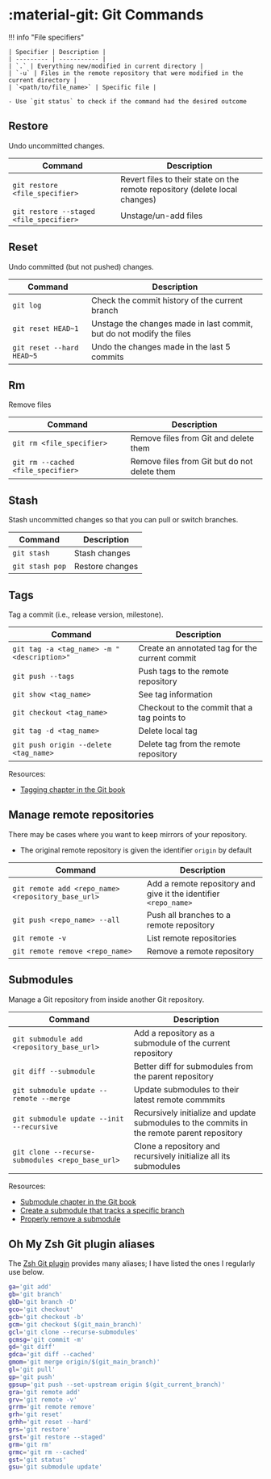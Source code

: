 # :material-git: Git Commands

!!! info "File specifiers"

    | Specifier | Description |
    | --------- | ----------- |
    | `.` | Everything new/modified in current directory |
    | `-u` | Files in the remote repository that were modified in the current directory |
    | `<path/to/file_name>` | Specific file |

    - Use `git status` to check if the command had the desired outcome

## Restore

Undo uncommitted changes.

| Command | Description |
| --------- | ----------- |
| `git restore <file_specifier>` | Revert files to their state on the remote repository (delete local changes) |
| `git restore --staged <file_specifier>` | Unstage/un-add files |

## Reset

Undo committed (but not pushed) changes.

| Command | Description |
| --------- | ----------- |
| `git log` | Check the commit history of the current branch |
| `git reset HEAD~1` | Unstage the changes made in last commit, but do not modify the files |
| `git reset --hard HEAD~5` | Undo the changes made in the last 5 commits |

## Rm

Remove files

| Command | Description |
| --------- | ----------- |
| `git rm <file_specifier>` | Remove files from Git and delete them |
| `git rm --cached <file_specifier>` | Remove files from Git but do not delete them |

## Stash

Stash uncommitted changes so that you can pull or switch branches.

| Command | Description |
| --------- | ----------- |
| `git stash` | Stash changes |
| `git stash pop` | Restore changes |

## Tags

Tag a commit (i.e., release version, milestone).

| Command | Description |
| --------- | ----------- |
| `git tag -a <tag_name> -m "<description>"` | Create an annotated tag for the current commit |
| `git push --tags` | Push tags to the remote repository |
| `git show <tag_name>` | See tag information |
| `git checkout <tag_name>` | Checkout to the commit that a tag points to |
| `git tag -d <tag_name>` | Delete local tag |
| `git push origin --delete <tag_name>` | Delete tag from the remote repository |

Resources:

- [Tagging chapter in the Git book](https://git-scm.com/book/en/v2/Git-Basics-Tagging)

## Manage remote repositories

There may be cases where you want to keep mirrors of your repository.

- The original remote repository is given the identifier `origin` by default

| Command | Description |
| --------- | ----------- |
| `git remote add <repo_name> <repository_base_url>` | Add a remote repository and give it the identifier `<repo_name>` |
| `git push <repo_name> --all` | Push all branches to a remote repository |
| `git remote -v` | List remote repositories |
| `git remote remove <repo_name>` | Remove a remote repository |

## Submodules

Manage a Git repository from inside another Git repository.

| Command | Description |
| --------- | ----------- |
| `git submodule add <repository_base_url>` | Add a repository as a submodule of the current repository |
| `git diff --submodule` | Better diff for submodules from the parent repository |
| `git submodule update --remote --merge` | Update submodules to their latest remote commmits |
| `git submodule update --init --recursive` | Recursively initialize and update submodules to the commits in the remote parent repository |
| `git clone --recurse-submodules <repo_base_url>` | Clone a repository and recursively initialize all its submodules |

Resources:

- [Submodule chapter in the Git book](https://git-scm.com/book/en/v2/Git-Tools-Submodules)
- [Create a submodule that tracks a specific branch](https://stackoverflow.com/questions/9189575/git-submodule-tracking-latest/9189815#9189815)
- [Properly remove a submodule](https://stackoverflow.com/a/1260982)

## Oh My Zsh Git plugin aliases

The [Zsh Git plugin](https://github.com/ohmyzsh/ohmyzsh/tree/master/plugins/git) provides many aliases;
I have listed the ones I regularly use below.

``` sh
ga='git add'
gb='git branch'
gbD='git branch -D'
gco='git checkout'
gcb='git checkout -b'
gcm='git checkout $(git_main_branch)'
gcl='git clone --recurse-submodules'
gcmsg='git commit -m'
gd='git diff'
gdca='git diff --cached'
gmom='git merge origin/$(git_main_branch)'
gl='git pull'
gp='git push'
gpsup='git push --set-upstream origin $(git_current_branch)'
gra='git remote add'
grv='git remote -v'
grrm='git remote remove'
grh='git reset'
grhh='git reset --hard'
grs='git restore'
grst='git restore --staged'
grm='git rm'
grmc='git rm --cached'
gst='git status'
gsu='git submodule update'
```
